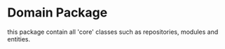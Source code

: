 # Domain Package

this package contain all 'core' classes 
such as repositories, modules and entities. 

